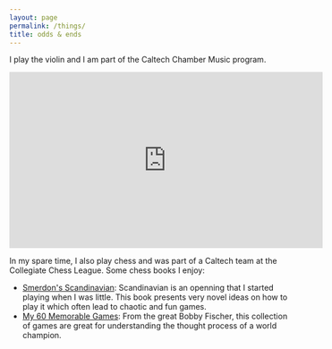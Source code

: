 ```yaml
---
layout: page
permalink: /things/
title: odds & ends
---
```


I play the violin and I am part of the Caltech Chamber Music program.
<iframe width="560" height="315" src="https://www.youtube.com/embed/nzKvIVgbd2k" title="YouTube video player" frameborder="0" allow="accelerometer; autoplay; clipboard-write; encrypted-media; gyroscope; picture-in-picture" allowfullscreen></iframe>

<br>

In my spare time, I also play chess and was part of a Caltech team at the Collegiate Chess League. Some chess books I enjoy:
<ul class="a">
  <li><a href="https://www.amazon.com/Smerdons-Scandinavian-David-Smerdon/dp/1781942943">Smerdon's Scandinavian</a>: Scandinavian is an openning that I started playing when I was little. This book presents very novel ideas on how to play it which often lead to chaotic and fun games. </li>
  <li><a href="https://www.amazon.com/My-Memorable-Games-Bobby-Fischer/dp/190638830X">My 60 Memorable Games</a>: From the great Bobby Fischer, this collection of games are great for understanding the thought process of a world champion.</li>
</ul>